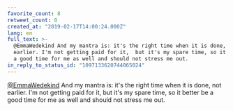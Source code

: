 ```yaml
---
favorite_count: 8
retweet_count: 0
created_at: "2019-02-17T14:00:24.000Z"
lang: en
full_text: >-
  @EmmaWedekind And my mantra is: it's the right time when it is done, not
  earlier. I'm not getting paid for it,  but it's my spare time, so it better be
  a good time for me as well and should not stress me out.
in_reply_to_status_id: "1097133620744065024"
---
```


[@EmmaWedekind](https://twitter.com/EmmaWedekind) And my mantra is: it's the
right time when it is done, not earlier. I'm not getting paid for it, but it's
my spare time, so it better be a good time for me as well and should not stress
me out.
